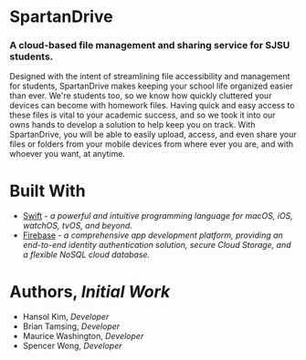 # SpartanDrive
### A cloud-based file management and sharing service for SJSU students.

Designed with the intent of streamlining file accessibility and management for students, SpartanDrive makes keeping your school life organized easier than ever. We're students too, so we know how quickly cluttered your devices can become with homework files. Having quick and easy access to these files is vital to your academic success, and so we took it into our owns hands to develop a solution to help keep you on track. With SpartanDrive, you will be able to easily upload, access, and even share your files or folders from your mobile devices from where ever you are, and with whoever you want, at anytime.

# Built With

* [Swift](https://developer.apple.com/swift/) - *a powerful and intuitive programming language for macOS, iOS, watchOS, tvOS, and beyond.*
* [Firebase](https://firebase.google.com) - *a comprehensive app development platform, providing an end-to-end identity authentication solution, secure Cloud Storage, and a flexible NoSQL cloud database.*

# Authors, *Initial Work*

* Hansol Kim, *Developer*
* Brian Tamsing, *Developer*
* Maurice Washington, *Developer*
* Spencer Wong, *Developer*